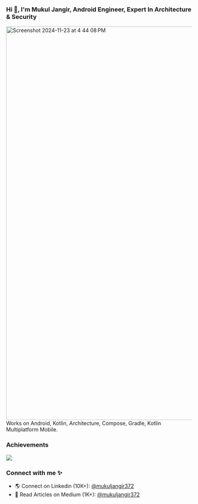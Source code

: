 ### Hi 👋, I'm Mukul Jangir, Android Engineer, Expert In Architecture & Security

<img width="1066" alt="Screenshot 2024-11-23 at 4 44 08 PM" src="https://github.com/user-attachments/assets/4e4c0112-91bb-45a6-bdf4-063bd8935f2a">
Works on Android, Kotlin, Architecture, Compose, Gradle, Kotlin Multiplatform Mobile.

### Achievements
![](https://github-profile-trophy.vercel.app/?username=mukul-jangir)

### Connect with me ✨
- 🌎 Connect on Linkedin (10K+): [@mukuljangir372](https://www.linkedin.com/in/mukuljangir)
- 📝 Read Articles on Medium (1K+): [@mukuljangir372](https://medium.com/@mukuljangir)











